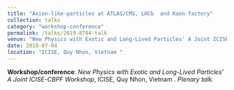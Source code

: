 ```yaml
---
title: "Axion-like-particles at ATLAS/CMS, LHCb  and Kaon factory"
collection: talks
category: "workshop-conference"
permalink: /talks/2019-0704-talk
venue: "New Physics with Exotic and Long-Lived Particles' A Joint ICISE-CBPF Workshop"
date: 2019-07-04
location: "ICISE, Quy Nhon, Vietnam "
---
```

**Workshop/conference**: *New Physics with Exotic and Long-Lived Particles' A Joint ICISE-CBPF Workshop*, ICISE, Quy Nhon, Vietnam . *Plenary talk.*


